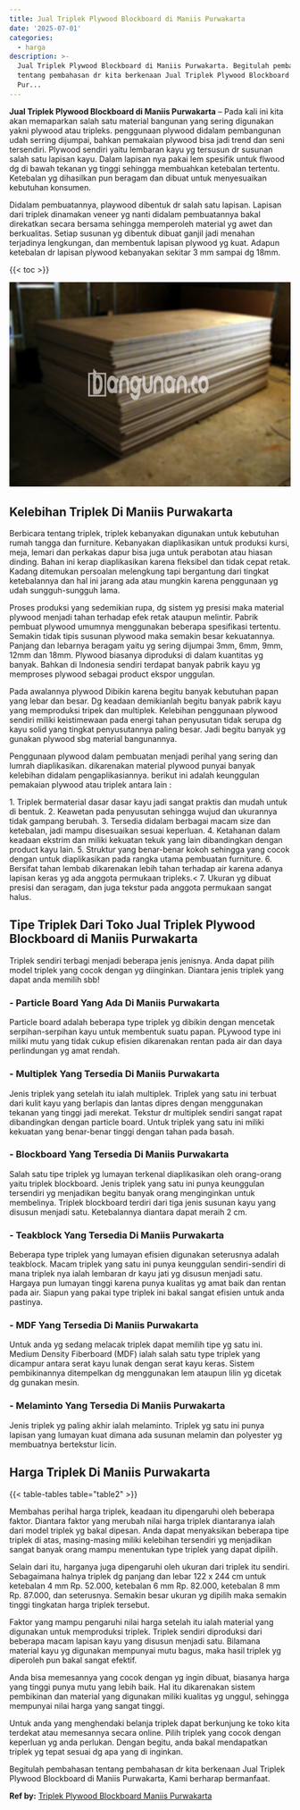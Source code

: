 ```yaml
---
title: Jual Triplek Plywood Blockboard di Maniis Purwakarta
date: '2025-07-01'
categories:
  - harga
description: >-
  Jual Triplek Plywood Blockboard di Maniis Purwakarta. Begitulah pembahasan
  tentang pembahasan dr kita berkenaan Jual Triplek Plywood Blockboard di Maniis
  Pur...
---
```


**Jual Triplek Plywood Blockboard di Maniis Purwakarta** – Pada kali ini kita akan memaparkan salah satu material bangunan yang sering digunakan yakni plywood atau tripleks. penggunaan plywood didalam pembangunan udah serring dijumpai, bahkan pemakaian plywood bisa jadi trend dan seni tersendiri. Plywood sendiri yaitu lembaran kayu yg tersusun dr susunan salah satu lapisan kayu. Dalam lapisan nya pakai lem spesifik untuk flwood dg di bawah tekanan yg tinggi sehingga membuahkan ketebalan tertentu. Ketebalan yg dihasilkan pun beragam dan dibuat untuk menyesuaikan kebutuhan konsumen.

Didalam pembuatannya, playwood dibentuk dr salah satu lapisan. Lapisan dari triplek dinamakan veneer yg nanti didalam pembuatannya bakal direkatkan secara bersama sehingga memperoleh material yg awet dan berkualitas. Setiap susunan yg dibentuk dibuat ganjil jadi menahan terjadinya lengkungan, dan membentuk lapisan plywood yg kuat. Adapun ketebalan dr lapisan plywood kebanyakan sekitar 3 mm sampai dg 18mm.

{{< toc >}}

![Jual Triplek Plywood Blockboard di Maniis Purwakarta](/images/jual-triplek-murah-18.png)

## Kelebihan Triplek Di Maniis Purwakarta

Berbicara tentang triplek, triplek kebanyakan digunakan untuk kebutuhan rumah tangga dan furniture. Kebanyakan diaplikasikan untuk produksi kursi, meja, lemari dan perkakas dapur bisa juga untuk perabotan atau hiasan dinding. Bahan ini kerap diaplikasikan karena fleksibel dan tidak cepat retak. Kadang ditemukan persoalan melengkung tapi bergantung dari tingkat ketebalannya dan hal ini jarang ada atau mungkin karena penggunaan yg udah sungguh-sungguh lama.

Proses produksi yang sedemikian rupa, dg sistem yg presisi maka material plywood menjadi tahan terhadap efek retak ataupun melintir. Pabrik pembuat plywood umumnya menggunakan beberapa spesifikasi tertentu. Semakin tidak tipis susunan plywood maka semakin besar kekuatannya. Panjang dan lebarnya beragam yaitu yg sering dijumpai 3mm, 6mm, 9mm, 12mm dan 18mm. Plywood biasanya diproduksi di dalam kuantitas yg banyak. Bahkan di Indonesia sendiri terdapat banyak pabrik kayu yg memproses plywood sebagai product ekspor unggulan.

Pada awalannya plywood Dibikin karena begitu banyak kebutuhan papan yang lebar dan besar. Dg keadaan demikianlah begitu banyak pabrik kayu yang memproduksi tripek dan multiplek. Kelebihan penggunaan plywood sendiri miliki keistimewaan pada energi tahan penyusutan tidak serupa dg kayu solid yang tingkat penyusutannya paling besar. Jadi begitu banyak yg gunakan plywood sbg material bangunannya.

Penggunaan plywood dalam pembuatan menjadi perihal yang sering dan lumrah diaplikasikan. dikarenakan material plywood punyai banyak kelebihan didalam pengaplikasiannya. berikut ini adalah keunggulan pemakaian plywood atau triplek antara lain :

1\. Triplek bermaterial dasar dasar kayu jadi sangat praktis dan mudah untuk di bentuk. 2. Keawetan pada penyusutan sehingga wujud dan ukurannya tidak gampang berubah. 3. Tersedia didalam berbagai macam size dan ketebalan, jadi mampu disesuaikan sesuai keperluan. 4. Ketahanan dalam keadaan ekstrim dan miliki kekuatan tekuk yang lain dibandingkan dengan product kayu lain. 5. Struktur yang benar-benar kokoh sehingga yang cocok dengan untuk diaplikasikan pada rangka utama pembuatan furniture. 6. Bersifat tahan lembab dikarenakan lebih tahan terhadap air karena adanya lapisan keras yg ada anggota permukaan tripleks.< 7. Ukuran yg dibuat presisi dan seragam, dan juga tekstur pada anggota permukaan sangat halus.

## Tipe Triplek Dari Toko Jual Triplek Plywood Blockboard di Maniis Purwakarta

Triplek sendiri terbagi menjadi beberapa jenis jenisnya. Anda dapat pilih model triplek yang cocok dengan yg diinginkan. Diantara jenis triplek yang dapat anda memilih sbb!

### \- Particle Board Yang Ada Di Maniis Purwakarta

Particle board adalah beberapa type triplek yg dibikin dengan mencetak serpihan-serpihan kayu untuk membentuk suatu papan. PLywood type ini miliki mutu yang tidak cukup efisien dikarenakan rentan pada air dan daya perlindungan yg amat rendah.

### \- Multiplek Yang Tersedia Di Maniis Purwakarta

Jenis triplek yang setelah itu ialah multiplek. Triplek yang satu ini terbuat dari kulit kayu yang berlapis dan lantas dipres dengan menggunakan tekanan yang tinggi jadi merekat. Tekstur dr multiplek sendiri sangat rapat dibandingkan dengan particle board. Untuk triplek yang satu ini miliki kekuatan yang benar-benar tinggi dengan tahan pada basah.

### \- Blockboard Yang Tersedia Di Maniis Purwakarta

Salah satu tipe triplek yg lumayan terkenal diaplikasikan oleh orang-orang yaitu triplek blockboard. Jenis triplek yang satu ini punya keunggulan tersendiri yg menjadikan begitu banyak orang menginginkan untuk membelinya. Triplek blockboard terdiri dari tiga jenis susunan kayu yang disusun menjadi satu. Ketebalannya diantara dapat meraih 2 cm.

### \- Teakblock Yang Tersedia Di Maniis Purwakarta

Beberapa type triplek yang lumayan efisien digunakan seterusnya adalah teakblock. Macam triplek yang satu ini punya keunggulan sendiri-sendiri di mana triplek nya ialah lembaran dr kayu jati yg disusun menjadi satu. Hargaya pun lumayan tinggi karena punya kualitas yg amat baik dan rentan pada air. Siapun yang pakai type triplek ini bakal sangat efisien untuk anda pastinya.

### \- MDF Yang Tersedia Di Maniis Purwakarta

Untuk anda yg sedang melacak triplek dapat memilih tipe yg satu ini. Medium Density Fiberboard (MDF) ialah salah satu type triplek yang dicampur antara serat kayu lunak dengan serat kayu keras. Sistem pembikinannya ditempelkan dg menggunakan lem ataupun lilin yg dicetak dg gunakan mesin.

### \- Melaminto Yang Tersedia Di Maniis Purwakarta

Jenis triplek yg paling akhir ialah melaminto. Triplek yg satu ini punya lapisan yang lumayan kuat dimana ada susunan melamin dan polyester yg membuatnya bertekstur licin.

## Harga Triplek Di Maniis Purwakarta

{{< table-tables table="table2" >}}

Membahas perihal harga triplek, keadaan itu dipengaruhi oleh beberapa faktor. Diantara faktor yang merubah nilai harga triplek diantaranya ialah dari model triplek yg bakal dipesan. Anda dapat menyaksikan beberapa tipe triplek di atas, masing-masing miliki kelebihan tersendiri yg menjadikan sangat banyak orang mampu menentukan type triplek yang dapat dipilih.

Selain dari itu, harganya juga dipengaruhi oleh ukuran dari triplek itu sendiri. Sebagaimana halnya triplek dg panjang dan lebar 122 x 244 cm untuk ketebalan 4 mm Rp. 52.000, ketebalan 6 mm Rp. 82.000, ketebalan 8 mm Rp. 87.000, dan seterusnya. Semakin besar ukuran yg dipilih maka semakin tinggi tingkatan harga triplek tersebut.

Faktor yang mampu pengaruhi nilai harga setelah itu ialah material yang digunakan untuk memproduksi triplek. Triplek sendiri diproduksi dari beberapa macam lapisan kayu yang disusun menjadi satu. Bilamana material kayu yg digunakan mempunyai mutu bagus, maka hasil triplek yg diperoleh pun bakal sangat efektif.

Anda bisa memesannya yang cocok dengan yg ingin dibuat, biasanya harga yang tinggi punya mutu yang lebih baik. Hal itu dikarenakan sistem pembikinan dan material yang digunakan miliki kualitas yg unggul, sehingga mempunyai nilai harga yang sangat tinggi.

Untuk anda yang menghendaki belanja triplek dapat berkunjung ke toko kita terdekat atau memesannya secara online. Pilih triplek yang cocok dengan keperluan yg anda perlukan. Dengan begitu, anda bakal mendapatkan triplek yg tepat sesuai dg apa yang di inginkan.

Begitulah pembahasan tentang pembahasan dr kita berkenaan Jual Triplek Plywood Blockboard di Maniis Purwakarta, Kami berharap bermanfaat.

**Ref by:** [Triplek Plywood Blockboard Maniis Purwakarta](https://id.wikipedia.org/wiki/Triplek)
